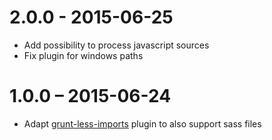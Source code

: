 # 2.0.0 - 2015-06-25

- Add possibility to process javascript sources
- Fix plugin for windows paths

# 1.0.0 – 2015-06-24

- Adapt [grunt-less-imports](https://www.npmjs.com/package/grunt-less-imports) plugin to also support sass files
